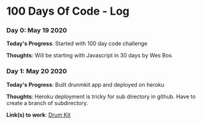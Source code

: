 # 100 Days Of Code - Log

### Day 0: May 19 2020


**Today's Progress**: Started with 100 day code challenge

**Thoughts**: Will be starting with Javascript in 30 days by Wes Bos

### Day 1: May 20 2020


**Today's Progress**: Built drunmkit app and deployed on heroku

**Thoughts**: Heroku deployment is tricky for sub directory in github. Have to create a branch of subdirectory.

**Link(s) to work**: [Drum Kit](https://anrmew-drumkit.herokuapp.com/)